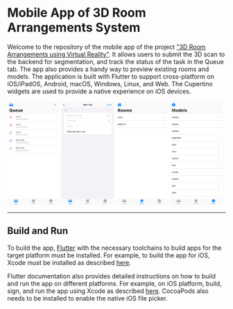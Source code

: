 # Mobile App of 3D Room Arrangements System

Welcome to the repository of the mobile app of the project ["3D Room Arrangements using Virtual Reality"](https://github.com/MixedRealityETHZ/3d-vr-room-arrangements). It allows users to submit the 3D scan to the backend for segmentation, and track the status of the task in the Queue tab. The app also provides a handy way to preview existing rooms and models. The application is built with Flutter to support cross-platform on iOS/iPadOS, Android, macOS, Windows, Linux, and Web. The Cupertino widgets are used to provide a native experience on iOS devices.

<img src="images/queue.png" width="24%"/>&nbsp;<img src="images/upload.png" width="24%"/>&nbsp;<img src="images/rooms.png" width="24%"/>&nbsp;<img src="images/models.png" width="24%"/>

---

## Build and Run

To build the app, [Flutter](https://flutter.dev/docs/get-started/install) with the necessary toolchains to build apps for the target platform must be installed. For example, to build the app for iOS, Xcode must be installed as described [here](https://docs.flutter.dev/get-started/install).

Flutter documentation also provides detailed instructions on how to build and run the app on different platforms. For example, on iOS platform, build, sign, and run the app using Xcode as described [here](https://flutter.dev/docs/deployment/ios). CocoaPods also needs to be installed to enable the native iOS file picker.